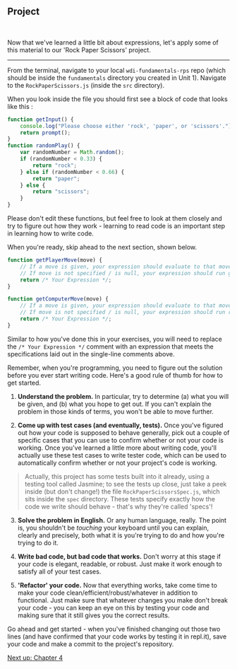 ## Project
<br>

Now that we've learned a little bit about expressions, let's apply some of this material to our 'Rock Paper Scissors' project.

---

From the terminal, navigate to your local `wdi-fundamentals-rps` repo (which should be inside the `fundamentals` directory you created in Unit 1). Navigate to the `RockPaperScissors.js` (inside the `src` directory).

When you look inside the file you should first see a block of code that looks like this :
```javascript
function getInput() {
    console.log("Please choose either 'rock', 'paper', or 'scissors'.")
    return prompt();
}
function randomPlay() {
    var randomNumber = Math.random();
    if (randomNumber < 0.33) {
        return "rock";
    } else if (randomNumber < 0.66) {
        return "paper";
    } else {
        return "scissors";
    }
}
```
Please don't edit these functions, but feel free to look at them closely and try to figure out how they work - learning to read code is an important step in learning how to write code.

When you're ready, skip ahead to the next section, shown below.
```javascript
function getPlayerMove(move) {
    // If a move is given, your expression should evaluate to that move.
    // If move is not specified / is null, your expression should run getInput()
    return /* Your Expression */;
}

function getComputerMove(move) {
    // If a move is given, your expression should evaluate to that move.
    // If move is not specified / is null, your expression should run randomPlay()
    return /* Your Expression */;
}
```
Similar to how you've done this in your exercises, you will need to replace the `/* Your Expression */` comment with an expression that meets the specifications laid out in the single-line comments above.

Remember, when you're programming, you need to figure out the solution before you ever start writing code. Here's a good rule of thumb for how to get started.

1. **Understand the problem.** In particular, try to determine (a) what you will be given, and (b) what you hope to get out. If you can't explain the problem in those kinds of terms, you won't be able to move further.

2. **Come up with test cases (and eventually, tests).** Once you've figured out how your code is supposed to behave generally, pick out a couple of specific cases that you can use to confirm whether or not your code is working. Once you've learned a little more about writing code, you'll actually use these test cases to write tester code, which can be used to automatically confirm whether or not your project's code is working.
> Actually, this project has some tests built into it already, using a testing tool called Jasmine; to see the tests up close, just take a peek inside (but don't change!) the file `RockPaperScissorsSpec.js`, which sits inside the `spec` directory. These tests specify exactly how the code we write should behave - that's why they're called 'specs'!

3. **Solve the problem in English.** Or any human language, really. The point is, you shouldn't be *touching* your keyboard until you can explain, clearly and precisely, both what it is you're trying to do and how you're trying to do it.

4. **Write bad code, but bad code that works.** Don't worry at this stage if your code is elegant, readable, or robust. Just make it work enough to satisfy all of your test cases.

5. **'Refactor' your code.** Now that everything works, take come time to make your code clean/efficient/robust/whatever in addition to functional. Just make sure that whatever changes you make don't break your code - you can keep an eye on this by testing your code and making sure that it still gives you the correct results.

Go ahead and get started - when you've finished changing out those two lines (and have confirmed that your code works by testing it in repl.it), save your code and make a commit to the project's repository.

[Next up: Chapter 4]()
